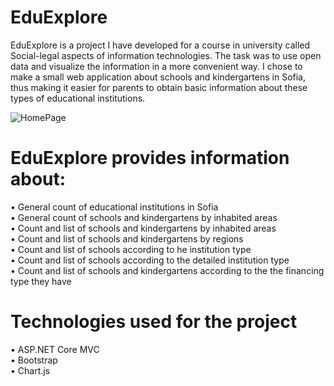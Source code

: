 # EduExplore
  EduExplore is a project I have developed for a course in university called Social-legal aspects of information technologies. The task was to use open data and visualize the information in a more convenient way. 
I chose to make a small web application about schools and kindergartens in Sofia, thus making it easier for parents to obtain basic information about these types of educational institutions. 

![HomePage](https://user-images.githubusercontent.com/52160729/203031336-a922ec17-73cb-450c-b832-c17c1aba66bb.jpg)

# EduExplore provides information about:
• General count of educational institutions in Sofia  
• General count of schools and kindergartens by inhabited areas  
• Count and list of schools and kindergartens by inhabited areas  
• Count and list of schools and kindergartens by regions  
• Count and list of schools according to he institution type  
• Count and list of schools according to the detailed institution type  
• Count and list of schools and kindergartens according to the the financing type they have  
# Technologies used for the project
• ASP.NET Core MVC  
• Bootstrap  
• Chart.js  
